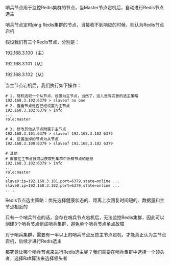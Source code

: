 

哨兵节点用于监控Redis集群的节点，当Master节点宕机后，自动进行Redis节点选主

哨兵节点定时ping Redis集群的节点，当接收不到响应的时候，则认为Redis节点宕机

假设我们有三个Redis节点，分别是：

192.168.3.100（主）

192.168.3.101（从）

192.168.3.102（从）

当主节点宕机后，我们执行如下操作：

```shell
# 1. 随机选取一个从节点，设置为主节点，当然了，这儿是有完善的选主策略
192.168.3.102:6379 > slaveof no one
# 2. 查看节点是否已经设置为主节点
192.168.3.102:6379 > info
...
role:master

# 3. 修改其他从节点附属于主节点
192.168.3.101:6379 > slaveof 192.168.3.102 6379
# 4. 设置挂掉的节点为从节点
192.168.3.100:6379 > slaveof 192.168.3.102 6379

# 其他
# 直接在主节点就可以获取到集群中所有节点的信息
192.168.3.102:6379 > info
...
role:master
...
slave0:ip=192.168.3.101,port=6379,state=online ...
slave0:ip=192.168.3.102,port=6379,state=online ...
....

```

Redis节点选主策略：优先选择健康状态的、距离上次回复时间短的、数据量和主节点相近的

只有一个哨兵节点的话，会存在哨兵节点宕机后，无法监控Redis集群，因此可以创建3个哨兵节点组成哨兵集群，避免单个哨兵节点单点故障

对于哨兵集群，需要有一半以上的哨兵节点反馈主节点宕机，才能真正认为主节点宕机，后续才进行Redis选主

那究竟让哪个哨兵节点来进行Redis选主呢？我们需要在哨兵集群中选择一个领头者，选择Raft算法来选择领头者